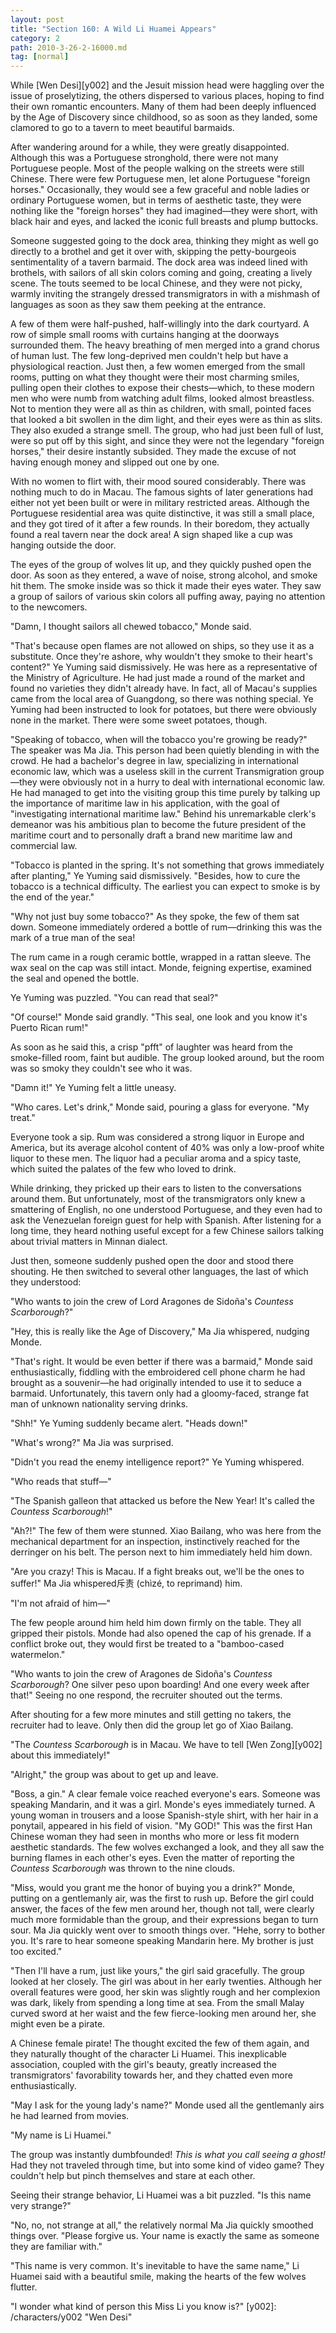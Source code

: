 ```yaml
---
layout: post
title: "Section 160: A Wild Li Huamei Appears"
category: 2
path: 2010-3-26-2-16000.md
tag: [normal]
---
```


While [Wen Desi][y002] and the Jesuit mission head were haggling over the issue of proselytizing, the others dispersed to various places, hoping to find their own romantic encounters. Many of them had been deeply influenced by the Age of Discovery since childhood, so as soon as they landed, some clamored to go to a tavern to meet beautiful barmaids.

After wandering around for a while, they were greatly disappointed. Although this was a Portuguese stronghold, there were not many Portuguese people. Most of the people walking on the streets were still Chinese. There were few Portuguese men, let alone Portuguese "foreign horses." Occasionally, they would see a few graceful and noble ladies or ordinary Portuguese women, but in terms of aesthetic taste, they were nothing like the "foreign horses" they had imagined—they were short, with black hair and eyes, and lacked the iconic full breasts and plump buttocks.

Someone suggested going to the dock area, thinking they might as well go directly to a brothel and get it over with, skipping the petty-bourgeois sentimentality of a tavern barmaid. The dock area was indeed lined with brothels, with sailors of all skin colors coming and going, creating a lively scene. The touts seemed to be local Chinese, and they were not picky, warmly inviting the strangely dressed transmigrators in with a mishmash of languages as soon as they saw them peeking at the entrance.

A few of them were half-pushed, half-willingly into the dark courtyard. A row of simple small rooms with curtains hanging at the doorways surrounded them. The heavy breathing of men merged into a grand chorus of human lust. The few long-deprived men couldn't help but have a physiological reaction. Just then, a few women emerged from the small rooms, putting on what they thought were their most charming smiles, pulling open their clothes to expose their chests—which, to these modern men who were numb from watching adult films, looked almost breastless. Not to mention they were all as thin as children, with small, pointed faces that looked a bit swollen in the dim light, and their eyes were as thin as slits. They also exuded a strange smell. The group, who had just been full of lust, were so put off by this sight, and since they were not the legendary "foreign horses," their desire instantly subsided. They made the excuse of not having enough money and slipped out one by one.

With no women to flirt with, their mood soured considerably. There was nothing much to do in Macau. The famous sights of later generations had either not yet been built or were in military restricted areas. Although the Portuguese residential area was quite distinctive, it was still a small place, and they got tired of it after a few rounds. In their boredom, they actually found a real tavern near the dock area! A sign shaped like a cup was hanging outside the door.

The eyes of the group of wolves lit up, and they quickly pushed open the door. As soon as they entered, a wave of noise, strong alcohol, and smoke hit them. The smoke inside was so thick it made their eyes water. They saw a group of sailors of various skin colors all puffing away, paying no attention to the newcomers.

"Damn, I thought sailors all chewed tobacco," Monde said.

"That's because open flames are not allowed on ships, so they use it as a substitute. Once they're ashore, why wouldn't they smoke to their heart's content?" Ye Yuming said dismissively. He was here as a representative of the Ministry of Agriculture. He had just made a round of the market and found no varieties they didn't already have. In fact, all of Macau's supplies came from the local area of Guangdong, so there was nothing special. Ye Yuming had been instructed to look for potatoes, but there were obviously none in the market. There were some sweet potatoes, though.

"Speaking of tobacco, when will the tobacco you're growing be ready?" The speaker was Ma Jia. This person had been quietly blending in with the crowd. He had a bachelor's degree in law, specializing in international economic law, which was a useless skill in the current Transmigration group—they were obviously not in a hurry to deal with international economic law. He had managed to get into the visiting group this time purely by talking up the importance of maritime law in his application, with the goal of "investigating international maritime law." Behind his unremarkable clerk's demeanor was his ambitious plan to become the future president of the maritime court and to personally draft a brand new maritime law and commercial law.

"Tobacco is planted in the spring. It's not something that grows immediately after planting," Ye Yuming said dismissively. "Besides, how to cure the tobacco is a technical difficulty. The earliest you can expect to smoke is by the end of the year."

"Why not just buy some tobacco?" As they spoke, the few of them sat down. Someone immediately ordered a bottle of rum—drinking this was the mark of a true man of the sea!

The rum came in a rough ceramic bottle, wrapped in a rattan sleeve. The wax seal on the cap was still intact. Monde, feigning expertise, examined the seal and opened the bottle.

Ye Yuming was puzzled. "You can read that seal?"

"Of course!" Monde said grandly. "This seal, one look and you know it's Puerto Rican rum!"

As soon as he said this, a crisp "pfft" of laughter was heard from the smoke-filled room, faint but audible. The group looked around, but the room was so smoky they couldn't see who it was.

"Damn it!" Ye Yuming felt a little uneasy.

"Who cares. Let's drink," Monde said, pouring a glass for everyone. "My treat."

Everyone took a sip. Rum was considered a strong liquor in Europe and America, but its average alcohol content of 40% was only a low-proof white liquor to these men. The liquor had a peculiar aroma and a spicy taste, which suited the palates of the few who loved to drink.

While drinking, they pricked up their ears to listen to the conversations around them. But unfortunately, most of the transmigrators only knew a smattering of English, no one understood Portuguese, and they even had to ask the Venezuelan foreign guest for help with Spanish. After listening for a long time, they heard nothing useful except for a few Chinese sailors talking about trivial matters in Minnan dialect.

Just then, someone suddenly pushed open the door and stood there shouting. He then switched to several other languages, the last of which they understood:

"Who wants to join the crew of Lord Aragones de Sidoña's *Countess Scarborough*?"

"Hey, this is really like the Age of Discovery," Ma Jia whispered, nudging Monde.

"That's right. It would be even better if there was a barmaid," Monde said enthusiastically, fiddling with the embroidered cell phone charm he had brought as a souvenir—he had originally intended to use it to seduce a barmaid. Unfortunately, this tavern only had a gloomy-faced, strange fat man of unknown nationality serving drinks.

"Shh!" Ye Yuming suddenly became alert. "Heads down!"

"What's wrong?" Ma Jia was surprised.

"Didn't you read the enemy intelligence report?" Ye Yuming whispered.

"Who reads that stuff—"

"The Spanish galleon that attacked us before the New Year! It's called the *Countess Scarborough*!"

"Ah?!" The few of them were stunned. Xiao Bailang, who was here from the mechanical department for an inspection, instinctively reached for the derringer on his belt. The person next to him immediately held him down.

"Are you crazy! This is Macau. If a fight breaks out, we'll be the ones to suffer!" Ma Jia whispered斥责 (chìzé, to reprimand) him.

"I'm not afraid of him—"

The few people around him held him down firmly on the table. They all gripped their pistols. Monde had also opened the cap of his grenade. If a conflict broke out, they would first be treated to a "bamboo-cased watermelon."

"Who wants to join the crew of Aragones de Sidoña's *Countess Scarborough*? One silver peso upon boarding! And one every week after that!" Seeing no one respond, the recruiter shouted out the terms.

After shouting for a few more minutes and still getting no takers, the recruiter had to leave. Only then did the group let go of Xiao Bailang.

"The *Countess Scarborough* is in Macau. We have to tell [Wen Zong][y002] about this immediately!"

"Alright," the group was about to get up and leave.

"Boss, a gin." A clear female voice reached everyone's ears. Someone was speaking Mandarin, and it was a girl. Monde's eyes immediately turned. A young woman in trousers and a loose Spanish-style shirt, with her hair in a ponytail, appeared in his field of vision. "My GOD!" This was the first Han Chinese woman they had seen in months who more or less fit modern aesthetic standards. The few wolves exchanged a look, and they all saw the burning flames in each other's eyes. Even the matter of reporting the *Countess Scarborough* was thrown to the nine clouds.

"Miss, would you grant me the honor of buying you a drink?" Monde, putting on a gentlemanly air, was the first to rush up. Before the girl could answer, the faces of the few men around her, though not tall, were clearly much more formidable than the group, and their expressions began to turn sour. Ma Jia quickly went over to smooth things over. "Hehe, sorry to bother you. It's rare to hear someone speaking Mandarin here. My brother is just too excited."

"Then I'll have a rum, just like yours," the girl said gracefully. The group looked at her closely. The girl was about in her early twenties. Although her overall features were good, her skin was slightly rough and her complexion was dark, likely from spending a long time at sea. From the small Malay curved sword at her waist and the few fierce-looking men around her, she might even be a pirate.

A Chinese female pirate! The thought excited the few of them again, and they naturally thought of the character Li Huamei. This inexplicable association, coupled with the girl's beauty, greatly increased the transmigrators' favorability towards her, and they chatted even more enthusiastically.

"May I ask for the young lady's name?" Monde used all the gentlemanly airs he had learned from movies.

"My name is Li Huamei."

The group was instantly dumbfounded! *This is what you call seeing a ghost!* Had they not traveled through time, but into some kind of video game? They couldn't help but pinch themselves and stare at each other.

Seeing their strange behavior, Li Huamei was a bit puzzled. "Is this name very strange?"

"No, no, not strange at all," the relatively normal Ma Jia quickly smoothed things over. "Please forgive us. Your name is exactly the same as someone they are familiar with."

"This name is very common. It's inevitable to have the same name," Li Huamei said with a beautiful smile, making the hearts of the few wolves flutter.

"I wonder what kind of person this Miss Li you know is?"
[y002]: /characters/y002 "Wen Desi"